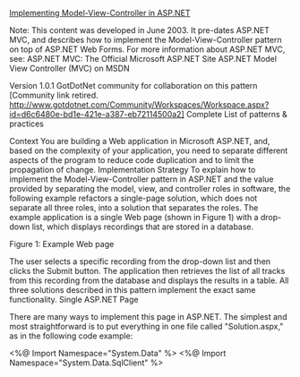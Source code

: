 ﻿[Implementing Model-View-Controller in ASP.NET](https://msdn.microsoft.com/en-us/library/ff647462.aspx)


Note:
This content was developed in June 2003. It pre-dates ASP.NET MVC, and describes how to implement the Model-View-Controller pattern on top of ASP.NET Web Forms. For more information about ASP.NET MVC, see: 
ASP.NET MVC: The Official Microsoft ASP.NET Site
ASP.NET Model View Controller (MVC) on MSDN

Version 1.0.1
GotDotNet community for collaboration on this pattern [Community link retired. http://www.gotdotnet.com/Community/Workspaces/Workspace.aspx?id=d6c6480e-bd1e-421e-a387-eb72114500a2]
Complete List of patterns & practices

Context 
You are building a Web application in Microsoft ASP.NET, and, based on the complexity of your application, you need to separate different aspects of the program to reduce code duplication and to limit the propagation of change. 
Implementation Strategy 
To explain how to implement the Model-View-Controller pattern in ASP.NET and the value provided by separating the model, view, and controller roles in software, the following example refactors a single-page solution, which does not separate all three roles, into a solution that separates the roles. The example application is a single Web page (shown in Figure 1) with a drop-down list, which displays recordings that are stored in a database. 

Figure 1: Example Web page

The user selects a specific recording from the drop-down list and then clicks the Submit button. The application then retrieves the list of all tracks from this recording from the database and displays the results in a table. All three solutions described in this pattern implement the exact same functionality. 
Single ASP.NET Page 


There are many ways to implement this page in ASP.NET. The simplest and most straightforward is to put everything in one file called "Solution.aspx," as in the following code example: 
 

<%@ Import Namespace="System.Data" %>
<%@ Import Namespace="System.Data.SqlClient" %>
<html>
   <head>
      <title>start</title>
      <script language="c#" runat="server">
         void Page_Load(object sender, System.EventArgs e)
         {
            String selectCmd = "select * from Recording";

            SqlConnection myConnection = 
               new SqlConnection(
                  "server=(local);database=recordings;Trusted_Connection=yes");
            SqlDataAdapter myCommand = new SqlDataAdapter(selectCmd, 
               myConnection);

            DataSet ds = new DataSet();
            myCommand.Fill(ds, "Recording");
            
            recordingSelect.DataSource = ds;
            recordingSelect.DataTextField = "title";
            recordingSelect.DataValueField = "id";
            recordingSelect.DataBind();
         }
         
         void SubmitBtn_Click(Object sender, EventArgs e) 
         {   
            String selectCmd = 
               String.Format(
               "select * from Track where recordingId = {0} order by id",
               (string)recordingSelect.SelectedItem.Value);

            SqlConnection myConnection = 
               new SqlConnection(
                  "server=(local);database=recordings;Trusted_Connection=yes");

            SqlDataAdapter myCommand = new SqlDataAdapter(selectCmd,
               myConnection);

            DataSet ds = new DataSet();
            myCommand.Fill(ds, "Track");

            MyDataGrid.DataSource = ds;
            MyDataGrid.DataBind();
         }
      </script>
   </head>
   <body>
      <form id="start" method="post" runat="server">
         <h3>Recordings</h3>
         Select a Recording:<br />
         <asp:dropdownlist id="recordingSelect" runat="server" />
         <asp:button runat="server" text="Submit" OnClick="SubmitBtn_Click" />
         <p/>
         <asp:datagrid id="MyDataGrid" runat="server" width="700" 
               backcolor="#ccccff" bordercolor="black" showfooter="false" 
               cellpadding="3" cellspacing="0" font-name="Verdana" 
               font-size="8pt" headerstyle-backcolor="#aaaadd" 
               enableviewstate="false" />
      </form>
   </body>
</html>
 
This file implements all three roles from the pattern but does not separate them into different files or classes. The view role is represented by the HTML-specific rendering code. This page uses an implementation of Bound Data Control to display the DataSet object that is returned from the database. The model role is implemented in the Page_Load and SubmitBtn_Click functions. The controller role is not represented directly, but it is implicit in ASP.NET; see Page Controller. The page updates when the user makes a request. Model-View-Controller describes this as a passive controller. ASP.NET implements the controller role, but the programmer is responsible for connecting the actions to the events to which the controller will respond. In this example, the controller calls the Page_Load function before the page loads. The controller calls the SubmitBtn_Click function when the user clicks the Submit button.
You want to increase parallelism and reduce potential for errors. You may want different people working on the view code and the model code to increase the amount of parallelism and limit the potential for introducing errors. For example, if all of the code is in one page, a developer could change the formatting of the DataGrid and inadvertently change some of the source code that accesses the database. You would not discover this error until the page was viewed again, because the page is not compiled until it is viewed. 
You want to reuse the database access code on multiple pages. In this current implementation, there is no way to reuse any of the code in other pages without duplicating it. Duplicate code is difficult to maintain, because if a change occurs in the database code, you have to modify all the pages that access the database.

To address some of these issues, the implementers of ASP.NET introduced the code-behind feature. 
Code-Behind Refactoring 


The code-behind feature of the Microsoft Visual Studio .NET development system makes it easy to separate the presentation (view) code from the model-controller code. Each ASP.NET page has a mechanism that allows methods that are called from the page to be implemented in a separate class. This mechanism is facilitated by Visual Studio .NET and it has many advantages, such as Microsoft IntelliSense technology. When you use the code-behind feature to implement your pages, you can use IntelliSense to show a list of available methods of the objects that you are using in the code behind the page. IntelliSense does not work in .aspx pages. 

The following is the same example, this time using the code-behind feature to implement ASP.NET. 
View 


The presentation code is now in a separate file called Solution.aspx: 
 

<%@ Page language="c#" Codebehind="Solution.aspx.cs" 
   AutoEventWireup="false" Inherits="Solution" %>
<html>
   <head>
      <title>Solution</title>
   </head>
   <body>
      <form id="Solution" method="post" runat="server">
         <h3>Recordings</h3>
         Select a Recording:<br/>
         <asp:dropdownlist id="recordingSelect" runat="server" />
         <asp:button id="submit" runat="server" text="Submit" 
            enableviewstate="False" />
         <p/>
         <asp:datagrid id="MyDataGrid" runat="server" width="700"
               backcolor="#ccccff" bordercolor="black" showfooter="false"
               cellpadding="3" cellspacing="0" font-name="Verdana" font-size="8pt"
               headerstyle-backcolor="#aaaadd" enableviewstate="false" />
      </form>
   </body>
</html>
 
Most of this code is similar to the code used in the first implementation. The main difference is the first line:
 

<%@ Page language="c#" Codebehind="Solution.aspx.cs" 
   AutoEventWireup="false" Inherits="Solution" %>
 
This line indicates to the ASP.NET environment that a code-behind class implements methods that are referenced in this page. Because the page is free of any code that accesses the database, there is no longer any need to modify this page if the database access code changes. Someone who is familiar with the design of the user interface can modify this code without introducing any errors to the database access code.
Model-Controller 


The second part of the solution is the following code-behind page:
 

using System;
using System.Data;
using System.Data.SqlClient;

public class Solution : System.Web.UI.Page
{
   protected System.Web.UI.WebControls.Button submit;
   protected System.Web.UI.WebControls.DataGrid MyDataGrid;
   protected System.Web.UI.WebControls.DropDownList recordingSelect;
   
   private void Page_Load(object sender, System.EventArgs e)
   {
      if(!IsPostBack)
      {
         String selectCmd = "select * from Recording";

         SqlConnection myConnection = 
            new SqlConnection(
               "server=(local);database=recordings;Trusted_Connection=yes");
         SqlDataAdapter myCommand = new SqlDataAdapter(selectCmd, myConnection);

         DataSet ds = new DataSet();
         myCommand.Fill(ds, "Recording");

         recordingSelect.DataSource = ds;
         recordingSelect.DataTextField = "title";
         recordingSelect.DataValueField = "id";
         recordingSelect.DataBind();
      }
   }

   void SubmitBtn_Click(Object sender, EventArgs e) 
   {   
      String selectCmd = 
         String.Format(
         "select * from Track where recordingId = {0} order by id",
         (string)recordingSelect.SelectedItem.Value);

      SqlConnection myConnection = 
         new SqlConnection(
            "server=(local);database=recordings;Trusted_Connection=yes");
      SqlDataAdapter myCommand = new SqlDataAdapter(selectCmd, myConnection);

      DataSet ds = new DataSet();
      myCommand.Fill(ds, "Track");

      MyDataGrid.DataSource = ds;
      MyDataGrid.DataBind();
   }

   #region Web Form Designer generated code
   override protected void OnInit(EventArgs e)
   {
      //
      // CODEGEN: This call is required by the ASP.NET Web Form Designer.
      //
      InitializeComponent();
      base.OnInit(e);
   }
      
   /// <summary>
   /// Required method for Designer support - do not modify
   /// the contents of this method with the code editor.
   /// </summary>
   private void InitializeComponent()
   {    
      this.submit.Click += new System.EventHandler(this.SubmitBtn_Click);
      this.Load += new System.EventHandler(this.Page_Load);

   }
   #endregion
}
 
This code has been moved from the single ASP.NET page into its own file. A few syntactic changes are required to link the two entities together. The member variables defined in the class share the same name as the ones referenced in the Solution.aspx file. The other aspect that must be explicitly defined is how the controller links the events that occur to the actions that must be performed. The InitializeComponent method links the two events in this example. The first is the Load event, which is linked to the Page_Load function. The second is the Click event, which triggers the SubmitBtn_Click function to run when the Submit button is clicked. 
The code-behind feature is an elegant mechanism for separating the view role from the model and controller roles. It may become insufficient when you need to reuse the code that is present in the code-behind class for another page. It is technically possible to reuse the code from the code-behind page, but highly undesirable, due to the increase in coupling of all the pages that share the code-behind class.
Model-View-Controller Refactoring 


To resolve the last issue, you need to further separate the model code from the controller. The view code is identical to the code used in the previous implementation. 
Model 


The following code example describes the model and is dependent on the database only; it does not contain any view-dependent code (code with ASP.NET dependencies):
 

using System;
using System.Collections;
using System.Data;
using System.Data.SqlClient;

public class DatabaseGateway
{
   public static DataSet GetRecordings()
   {
      String selectCmd = "select * from Recording";

      SqlConnection myConnection = 
         new SqlConnection(
            "server=(local);database=recordings;Trusted_Connection=yes");
      SqlDataAdapter myCommand = new SqlDataAdapter(selectCmd, myConnection);

      DataSet ds = new DataSet();
      myCommand.Fill(ds, "Recording");
      return ds;
   }

   public static DataSet GetTracks(string recordingId)
   {
      String selectCmd = 
         String.Format(
         "select * from Track where recordingId = {0} order by id",
         recordingId);

      SqlConnection myConnection = 
         new SqlConnection(
            "server=(local);database=recordings;Trusted_Connection=yes");
      SqlDataAdapter myCommand = new SqlDataAdapter(selectCmd, myConnection);

      DataSet ds = new DataSet();
      myCommand.Fill(ds, "Track");
      return ds;
   }
 
This is now the only file that depends on the database. This class is an excellent example of a Table Data Gateway. A Table Data Gateway holds all the SQL code for accessing a single table or view; selects, inserts, updates, and deletes. Other code calls its methods for all interaction with the database. [Fowler03]
Controller 


This refactoring uses the code-behind feature to adapt the model code to the data controls that exist on the page and to map the events that the controller forwards to the specific action methods. Because the model here returns a DataSet object, its job is straightforward. This code, like the view code, does not depend on how data is retrieved from the database.
 

using System;
using System.Data;
using System.Collections;
using System.Web.UI.WebControls;

public class Solution : System.Web.UI.Page
{
   protected System.Web.UI.WebControls.Button submit;
   protected System.Web.UI.WebControls.DataGrid MyDataGrid;
   protected System.Web.UI.WebControls.DropDownList recordingSelect;
   
   private void Page_Load(object sender, System.EventArgs e)
   {
      if(!IsPostBack)
      {
         DataSet ds = DatabaseGateway.GetRecordings();
         recordingSelect.DataSource = ds;
         recordingSelect.DataTextField = "title";
         recordingSelect.DataValueField = "id";
         recordingSelect.DataBind();
      }
   }

   void SubmitBtn_Click(Object sender, EventArgs e) 
   {   
      DataSet ds = 
         DatabaseGateway.GetTracks(
         (string)recordingSelect.SelectedItem.Value);

      MyDataGrid.DataSource = ds;
      MyDataGrid.DataBind();
   }

   #region Web Form Designer generated code
   override protected void OnInit(EventArgs e)
   {
      //
      // CODEGEN: This call is required by the ASP.NET Web Form Designer.
      //
      InitializeComponent();
      base.OnInit(e);
   }
      
   /// <summary>
   /// Required method for Designer support - do not modify
   /// the contents of this method with the code editor.
   /// </summary>
   private void InitializeComponent()
   {    
      this.submit.Click += new System.EventHandler(this.SubmitBtn_Click);
      this.Load += new System.EventHandler(this.Page_Load);

   }
   #endregion
}
 
Tests 
Separating the model from the ASP.NET environment makes testing of the model code easier. To test this code inside the ASP.NET environment, you must test the output of the process. This means reading HTML and determining if it is correct, which is tedious and error-prone. The separation of the model so that it can run without ASP.NET allows you to avoid the tedium and test the code in isolation. The following are sample unit tests in NUnit (http://nunit.org) for the model code:
 

using System;

using NUnit.Framework;
using System.Collections;
using System.Data;
using System.Data.SqlClient;

[TestFixture]
public class GatewayFixture
{
   [Test]
   public void Tracks1234Query()
   {

      DataSet ds = DatabaseGateway.GetTracks("1234");
      Assertion.AssertEquals(10, ds.Tables["Track"].Rows.Count);
   }

   [Test]
   public void Tracks2345Query()
   {
      DataSet ds = DatabaseGateway.GetTracks("2345");
      Assertion.AssertEquals(3, ds.Tables["Track"].Rows.Count);
   }

   [Test]
   public void Recordings()
   {
      DataSet ds = DatabaseGateway.GetRecordings();
      Assertion.AssertEquals(4, ds.Tables["Recording"].Rows.Count);

      DataTable recording = ds.Tables["Recording"];
      Assertion.AssertEquals(4, recording.Rows.Count);

      DataRow firstRow = recording.Rows[0];
      string title = (string)firstRow["title"];
      Assertion.AssertEquals("Up", title.Trim());
   }
}
  
Resulting Context 
Implementing MVC in ASP.NET results in the following benefits and liabilities:
Benefits 

Reduced dependencies. An ASP.NET page allows the programmer to implement methods within a page. As the Single ASP.NET Page shows, this can be useful for prototypes and small short-lived Web applications. As the complexity of the page, or the need to share code between pages, increases, it becomes more useful to separate portions of the code. 
Reduced code duplication. The GetRecordings and GetTracks methods in the DatabaseGateway class can now be used by other pages. This eliminates the need to copy the methods into multiple views.
Separation of duties and concerns. The skill set for modifying the ASP.NET pages is different from the skill set for writing code that accesses the database. Separating the view and the model, as shown earlier, allows specialists in each area to work in parallel.
Optimizing opportunities. Separating the responsibilities into specific classes, as shown earlier, increases the opportunities for optimization. In the example described previously, the data is loaded from the database every time a request is made. It would be possible to cache the data in certain situations, which could improve the overall performance of the application. This, however, would be difficult or impossible without separating the code. 
Testability. Isolating the model from the view makes it possible to test the model outside the ASP.NET environment. 
Liabilities 


Additional code and complexity. The example shown earlier adds more files and code, which increases the maintenance cost of the code when changes must be made to all three roles. In some cases, making the changes in one file is easier than separating out the changes into multiple files. The extra cost must be weighed against the reasons for separating the code. For small applications, the cost might not be justified. 
Related Patterns 
For more information, see the following related patterns:
Table Data Gateway. This pattern is an object that acts as a gateway to a database table. One instance handles all the roles in a table. [Fowler03]
Bound Data Control. This pattern is a user interface component that is bound to a data source and can render itself on the screen or page. 
Acknowledgments 
[Fowler03] Fowler, Martin. Patterns of Enterprise Application Architecture. Addison-Wesley, 2003.